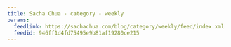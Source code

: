 ```yaml
---
title: Sacha Chua - category - weekly
params:
  feedlink: https://sachachua.com/blog/category/weekly/feed/index.xml
  feedid: 946ff1d4fd75495e9b81af19280ce215
---
```

